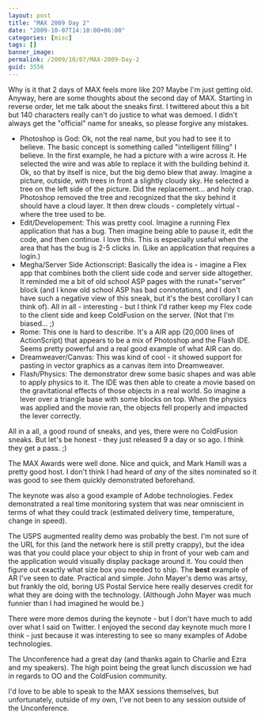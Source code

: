 ```yaml
---
layout: post
title: "MAX 2009 Day 2"
date: "2009-10-07T14:10:00+06:00"
categories: [misc]
tags: []
banner_image: 
permalink: /2009/10/07/MAX-2009-Day-2
guid: 3556
---
```


Why is it that 2 days of MAX feels more like 20? Maybe I'm just getting old. Anyway, here are some thoughts about the second day of MAX. Starting in reverse order, let me talk about the sneaks first. I twittered about this a bit but 140 characters really can't do justice to what was demoed. I didn't always get the "official" name for sneaks, so please forgive any mistakes. 

<ul>
<li>Photoshop is God: Ok, not the real name, but you had to see it to believe. The basic concept is something called "intelligent filling" I believe. In the first example, he had a picture with a wire across it. He selected the wire and was able to replace it with the building behind it. Ok, so that by itself is nice, but the big demo blew that away. Imagine a picture, outside, with trees in front a slightly cloudy sky. He selected a tree on the left side of the picture. Did the replacement... and holy crap. Photoshop removed the tree and recognized that the sky behind it should have a cloud layer. It then drew clouds - completely virtual - where the tree used to be.
<li>Edit/Developement: This was pretty cool. Imagine a running Flex application that has a bug. Then imagine being able to pause it, edit the code, and then continue. I love this. This is especially useful when the area that has the bug is 2-5 clicks in. (Like an application that requires a login.)
<li>Megha/Server Side Actionscript: Basically the idea is - imagine a Flex app that combines both the client side code and server side altogether. It reminded me a bit of old school ASP pages with the runat="server" block (and I know old school ASP has bad connotations, and I don't have such a negative view of this sneak, but it's the best corollary I can think of). All in all - interesting - but I think I'd rather keep my Flex code to the client side and keep ColdFusion on the server. (Not that I'm biased... ;)
<li>Rome: This one is hard to describe. It's a AIR app (20,000 lines of ActionScript) that appears to be a mix of Photoshop and the Flash IDE. Seems pretty powerful and a real good example of what AIR can do.
<li>Dreamweaver/Canvas: This was kind of cool - it showed support for pasting in vector graphics as a canvas item into Dreamweaver. 
<li>Flash/Physics: The demonstrator drew some basic shapes and was able to apply physics to it. The IDE was then able to create a movie based on the gravitational effects of those objects in a real world. So imagine a lever over a triangle base with some blocks on top. When the physics was applied and the movie ran, the objects fell properly and impacted the lever correctly.
</ul>

All in a all, a good round of sneaks, and yes, there were no ColdFusion sneaks. But let's be honest - they just released 9 a day or so ago. I think they get a pass. ;) 

The MAX Awards were well done. Nice and quick, and Mark Hamill was a pretty good host. I don't think I had heard of <i>any</i> of the sites nominated so it was good to see them quickly demonstrated beforehand. 

The keynote was also a good example of Adobe technologies. Fedex demonstrated a real time monitoring system that was near omniscient in terms of what they could track (estimated delivery time, temperature, change in speed). 

The USPS augmented reality demo was probably the best. I'm not sure of the URL for this (and the network here is still pretty crappy), but the idea was that you could place your object to ship in front of your web cam and the application would visually display package around it. You could then figure out exactly what size box you needed to ship. The <b>best</b> example of AR I've seen to date. Practical and simple. John Mayer's demo was artsy, but frankly the old, boring US Postal Service here really deserves credit for what they are doing with the technology. (Although John Mayer was much funnier than I had imagined he would be.)

There were more demos during the keynote - but I don't have much to add over what I said on Twitter. I enjoyed the second day keynote much more I think - just because it was interesting to see so many examples of Adobe technologies. 

The Unconference had a great day (and thanks again to Charlie and Ezra and my speakers). The high point being the great lunch discussion we had in regards to OO and the ColdFusion community. 

I'd love to be able to speak to the MAX sessions themselves, but unfortunately, outside of my own, I've not been to any session outside of the Unconference.